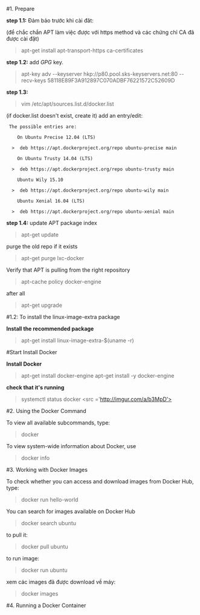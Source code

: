 #1. Prepare

**step 1.1:** Đảm bảo trước khi cài đăt:

(để chắc chắn APT làm việc được với https method và các chứng chỉ CA đã được cài đặt)
> apt-get install apt-transport-https ca-certificates

**step 1.2:** add *GPG* key.

> apt-key adv --keyserver hkp://p80.pool.sks-keyservers.net:80 --recv-keys 58118E89F3A912897C070ADBF76221572C52609D

**step 1.3:**

> vim /etc/apt/sources.list.d/docker.list

(if docker.list doesn't exist, create it)
 add an entry/edit:
```
 The possible entries are:

    On Ubuntu Precise 12.04 (LTS)

  >  deb https://apt.dockerproject.org/repo ubuntu-precise main

    On Ubuntu Trusty 14.04 (LTS)

  >  deb https://apt.dockerproject.org/repo ubuntu-trusty main

    Ubuntu Wily 15.10

  >  deb https://apt.dockerproject.org/repo ubuntu-wily main

    Ubuntu Xenial 16.04 (LTS)

  >  deb https://apt.dockerproject.org/repo ubuntu-xenial main
```

**step 1.4:** update APT package index

> apt-get update

purge the old repo if it exists

> apt-get purge lxc-docker

Verify that APT is pulling from the right repository

> apt-cache policy docker-engine

after all

> apt-get upgrade

#1.2: To install the linux-image-extra package

**Install the recommended package**

> apt-get install linux-image-extra-$(uname -r)

#Start Install Docker

**Install Docker**

> apt-get install docker-engine
> apt-get install -y docker-engine

**check that it's running**

> systemctl status docker
<src ='http://imgur.com/a/b3MpD'>

#2. Using the Docker Command

To view all available subcommands, type:

>  docker

To view system-wide information about Docker, use

> docker info

#3. Working with Docker Images

To check whether you can access and download images from Docker Hub, type:

> docker run hello-world

You can search for images available on Docker Hub

> docker search ubuntu

to pull it:

> docker pull ubuntu

to run image:

> docker run ubuntu

xem các images đã được download về máy:

> docker images

#4. Running a Docker Container
